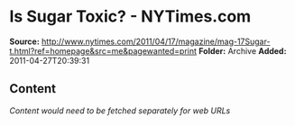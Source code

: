 # Is Sugar Toxic? - NYTimes.com

**Source:** http://www.nytimes.com/2011/04/17/magazine/mag-17Sugar-t.html?ref=homepage&src=me&pagewanted=print
**Folder:** Archive
**Added:** 2011-04-27T20:39:31




## Content
*Content would need to be fetched separately for web URLs*

